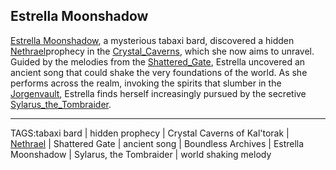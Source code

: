 ## Estrella Moonshadow

[Estrella Moonshadow](../People/Estrella_Moonshadow.md), a mysterious tabaxi bard, discovered a hidden [Nethrael](../Lore/Nethrael.md)prophecy in the [Crystal_Caverns](../Places/Crystal_Caverns.md), which she now aims to unravel. Guided by the melodies from the [Shattered_Gate](../Places/Shattered_Gate.md), Estrella uncovered an ancient song that could shake the very foundations of the world. As she performs across the realm, invoking the spirits that slumber in the [Jorgenvault](../Places/Jorgenvault.md), Estrella finds herself increasingly pursued by the secretive [Sylarus_the_Tombraider](Sylarus_the_Tombraider.md).


---

TAGS:tabaxi bard | hidden prophecy | Crystal Caverns of Kal'torak | [Nethrael](../Lore/Nethrael.md) | Shattered Gate | ancient song | Boundless Archives | Estrella Moonshadow | Sylarus, the Tombraider | world shaking melody
